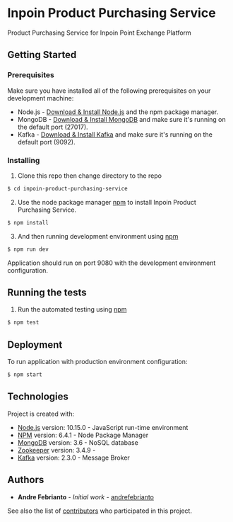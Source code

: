 # Inpoin Product Purchasing Service

Product Purchasing Service for Inpoin Point Exchange Platform

## Getting Started

### Prerequisites

Make sure you have installed all of the following prerequisites on your development machine:
* Node.js - [Download & Install Node.js](https://nodejs.org/en/download/) and the npm package manager.
* MongoDB - [Download & Install MongoDB](http://www.mongodb.org/downloads) and make sure it's running on the default port (27017).
* Kafka - [Download & Install Kafka](https://kafka.apache.org/downloads) and make sure it's running on the default port (9092).

### Installing

1. Clone this repo then change directory to the repo

```sh
$ cd inpoin-product-purchasing-service
```

2. Use the node package manager [npm](https://docs.npmjs.com/getting-started/) to install Inpoin Product Purchasing Service.

```sh
$ npm install
```

3. And then running development environment using [npm](https://docs.npmjs.com/getting-started/)

```sh
$ npm run dev
```

Application should run on port 9080 with the development environment configuration.

## Running the tests

1. Run the automated testing using [npm](https://docs.npmjs.com/getting-started/)

```sh
$ npm test
```

## Deployment

To run application with production environment configuration:

```sh
$ npm start
```

## Technologies

Project is created with:

* [Node.js](https://nodejs.org/en/) version: 10.15.0 - JavaScript run-time environment
* [NPM](https://docs.npmjs.com/) version: 6.4.1 - Node Package Manager
* [MongoDB](https://www.mongodb.com/) version: 3.6 - NoSQL database
* [Zookeeper](https://zookeeper.apache.org/) version: 3.4.9 -
* [Kafka](https://kafka.apache.org/) version: 2.3.0 - Message Broker


## Authors

* **Andre Febrianto** - *Initial work* - [andrefebrianto](https://gitlab.playcourt.id/andrefebrianto)

See also the list of [contributors](https://gitlab.playcourt.id/groups/amoeba-inpoin/-/group_members) who participated in this project.